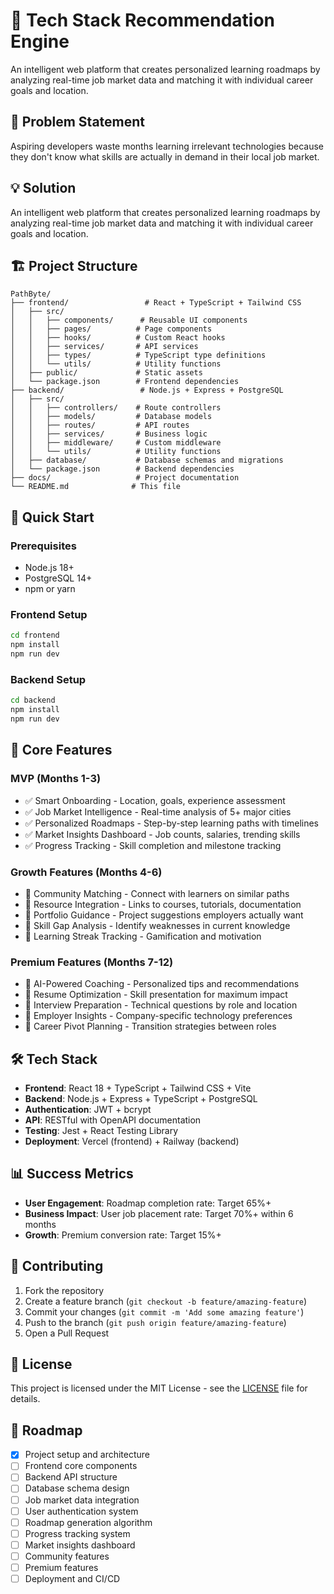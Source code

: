 # 🚀 Tech Stack Recommendation Engine

An intelligent web platform that creates personalized learning roadmaps by analyzing real-time job market data and matching it with individual career goals and location.

## 🎯 Problem Statement

Aspiring developers waste months learning irrelevant technologies because they don't know what skills are actually in demand in their local job market.

## 💡 Solution

An intelligent web platform that creates personalized learning roadmaps by analyzing real-time job market data and matching it with individual career goals and location.

## 🏗️ Project Structure

```
PathByte/
├── frontend/                 # React + TypeScript + Tailwind CSS
│   ├── src/
│   │   ├── components/      # Reusable UI components
│   │   ├── pages/          # Page components
│   │   ├── hooks/          # Custom React hooks
│   │   ├── services/       # API services
│   │   ├── types/          # TypeScript type definitions
│   │   └── utils/          # Utility functions
│   ├── public/             # Static assets
│   └── package.json        # Frontend dependencies
├── backend/                 # Node.js + Express + PostgreSQL
│   ├── src/
│   │   ├── controllers/    # Route controllers
│   │   ├── models/         # Database models
│   │   ├── routes/         # API routes
│   │   ├── services/       # Business logic
│   │   ├── middleware/     # Custom middleware
│   │   └── utils/          # Utility functions
│   ├── database/           # Database schemas and migrations
│   └── package.json        # Backend dependencies
├── docs/                   # Project documentation
└── README.md              # This file
```

## 🚀 Quick Start

### Prerequisites
- Node.js 18+ 
- PostgreSQL 14+
- npm or yarn

### Frontend Setup
```bash
cd frontend
npm install
npm run dev
```

### Backend Setup
```bash
cd backend
npm install
npm run dev
```

## 🎯 Core Features

### MVP (Months 1-3)
- ✅ Smart Onboarding - Location, goals, experience assessment
- ✅ Job Market Intelligence - Real-time analysis of 5+ major cities
- ✅ Personalized Roadmaps - Step-by-step learning paths with timelines
- ✅ Market Insights Dashboard - Job counts, salaries, trending skills
- ✅ Progress Tracking - Skill completion and milestone tracking

### Growth Features (Months 4-6)
- 🔄 Community Matching - Connect with learners on similar paths
- 🔄 Resource Integration - Links to courses, tutorials, documentation
- 🔄 Portfolio Guidance - Project suggestions employers actually want
- 🔄 Skill Gap Analysis - Identify weaknesses in current knowledge
- 🔄 Learning Streak Tracking - Gamification and motivation

### Premium Features (Months 7-12)
- 🔄 AI-Powered Coaching - Personalized tips and recommendations
- 🔄 Resume Optimization - Skill presentation for maximum impact
- 🔄 Interview Preparation - Technical questions by role and location
- 🔄 Employer Insights - Company-specific technology preferences
- 🔄 Career Pivot Planning - Transition strategies between roles

## 🛠️ Tech Stack

- **Frontend**: React 18 + TypeScript + Tailwind CSS + Vite
- **Backend**: Node.js + Express + TypeScript + PostgreSQL
- **Authentication**: JWT + bcrypt
- **API**: RESTful with OpenAPI documentation
- **Testing**: Jest + React Testing Library
- **Deployment**: Vercel (frontend) + Railway (backend)

## 📊 Success Metrics

- **User Engagement**: Roadmap completion rate: Target 65%+
- **Business Impact**: User job placement rate: Target 70%+ within 6 months
- **Growth**: Premium conversion rate: Target 15%+

## 🤝 Contributing

1. Fork the repository
2. Create a feature branch (`git checkout -b feature/amazing-feature`)
3. Commit your changes (`git commit -m 'Add some amazing feature'`)
4. Push to the branch (`git push origin feature/amazing-feature`)
5. Open a Pull Request

## 📄 License

This project is licensed under the MIT License - see the [LICENSE](LICENSE) file for details.

## 🎯 Roadmap

- [x] Project setup and architecture
- [ ] Frontend core components
- [ ] Backend API structure
- [ ] Database schema design
- [ ] Job market data integration
- [ ] User authentication system
- [ ] Roadmap generation algorithm
- [ ] Progress tracking system
- [ ] Market insights dashboard
- [ ] Community features
- [ ] Premium features
- [ ] Deployment and CI/CD
